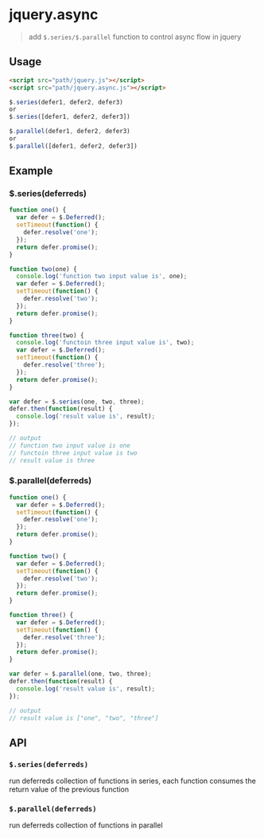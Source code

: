 # jquery.async
> add `$.series/$.parallel` function to control async flow in jquery

## Usage

```html
<script src="path/jquery.js"></script>
<script src="path/jquery.async.js"></script>
```

```js
$.series(defer1, defer2, defer3)
or
$.series([defer1, defer2, defer3])

$.parallel(defer1, defer2, defer3)
or
$.parallel([defer1, defer2, defer3])
```

## Example

### $.series(deferreds)

```js
function one() {
  var defer = $.Deferred();
  setTimeout(function() {
    defer.resolve('one');
  });
  return defer.promise();
}

function two(one) {
  console.log('function two input value is', one);
  var defer = $.Deferred();
  setTimeout(function() {
    defer.resolve('two');
  });
  return defer.promise();
}

function three(two) {
  console.log('functoin three input value is', two);
  var defer = $.Deferred();
  setTimeout(function() {
    defer.resolve('three');
  });
  return defer.promise();
}

var defer = $.series(one, two, three);
defer.then(function(result) {
  console.log('result value is', result);
});

// output
// function two input value is one
// functoin three input value is two
// result value is three
```
### $.parallel(deferreds)

```js
function one() {
  var defer = $.Deferred();
  setTimeout(function() {
    defer.resolve('one');
  });
  return defer.promise();
}

function two() {
  var defer = $.Deferred();
  setTimeout(function() {
    defer.resolve('two');
  });
  return defer.promise();
}

function three() {
  var defer = $.Deferred();
  setTimeout(function() {
    defer.resolve('three');
  });
  return defer.promise();
}

var defer = $.parallel(one, two, three);
defer.then(function(result) {
  console.log('result value is', result);
});

// output
// result value is ["one", "two", "three"]
```

## API
### `$.series(deferreds)`

run deferreds collection of functions in series, each function consumes the return value of the previous function

### `$.parallel(deferreds)`

run deferreds collection of functions in parallel
